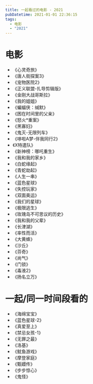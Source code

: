 ```yaml
---
title: 一起看过的电影 - 2021
pubDatetime: 2021-01-01 22:36:15
tags:
  - 电影
  - "2021"
---
```


# 电影

- 《心灵奇旅》
- 《唐人街探案3》
- 《宠物医院2》
- 《正义联盟-扎导剪辑版》
- 《金刚大战哥斯拉》
- 《我的姐姐》
- 《蝙蝠侠：缄默》
- 《困在时间里的父亲》
- 《怒火\*重案》
- 《黑寡妇》
- 《鬼灭-无限列车》
- 《哆啦A梦-伴我同行2》
- 《X特遣队》
- 《新神榜：哪吒重生》
- 《我和我的家乡》
- 《白蛇缘起》
- 《青蛇劫起》
- 《人生一串》
- 《蓝色星球》
- 《失控玩家》
- 《双面奥运》
- 《我们的星球》
- 《极限逃生》
- 《玫瑰岛不可思议的历史》
- 《我和我的父辈》
- 《长津湖》
- 《率性而活》
- 《大黄蜂》
- 《沙丘》
- 《芬奇》
- 《尚气》
- 《门锁》
- 《毒液2》
- 《扬名立万》

# 一起/同一时间段看的

- 《海绵宝宝》
- 《蓝色星球-2》
- 《真爱至上》
- 《禁忌女孩-1》
- 《无罪之最》
- 《洛基》
- 《鱿鱼游戏》
- 《摩登家庭》
- 《甄嬛传》
- 《步步惊心》
- 《鬼怪》
